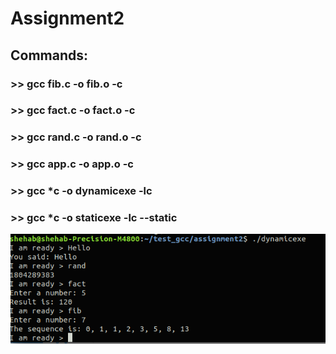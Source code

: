 # Assignment2
## Commands:

### >> gcc fib.c -o fib.o -c
### >> gcc fact.c -o fact.o -c
### >> gcc rand.c -o rand.o -c
### >> gcc app.c -o app.o -c
### >> gcc *c -o dynamicexe -lc
### >> gcc *c -o staticexe -lc --static


![Screenshot](ass2_pic.png)
